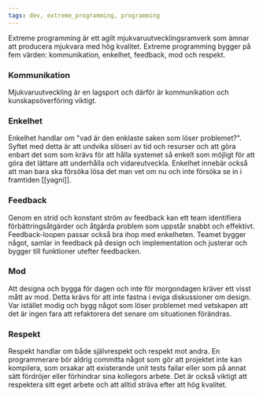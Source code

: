 ```yaml
---
tags: dev, extreme_programming, programming
---
```


Extreme programming är ett agilt mjukvaruutvecklingsramverk som ämnar att producera mjukvara med hög kvalitet. Extreme programming bygger på fem värden: kommunikation, enkelhet, feedback, mod och respekt.

### Kommunikation
Mjukvaruutveckling är en lagsport och därför är kommunikation och kunskapsöverföring viktigt.

### Enkelhet
Enkelhet handlar om "vad är den enklaste saken som löser problemet?". Syftet med detta är att undvika slöseri av tid och resurser och att göra enbart det som som krävs för att hålla systemet så enkelt som möjligt för att göra det lättare att underhålla och vidareutveckla. Enkelhet innebär också att man bara ska försöka lösa det man vet om nu och inte försöka se in i framtiden [[yagni]].

### Feedback
Genom en strid och konstant ström av feedback kan ett team identifiera förbättringsåtgärder och åtgärda problem som uppstår snabbt och effektivt. Feedback-loopen passar också bra ihop med enkelheten. Teamet bygger något, samlar in feedback på design och implementation och justerar och bygger till funktioner utefter feedbacken.

### Mod
Att designa och bygga för dagen och inte för morgondagen kräver ett visst mått av mod. Detta krävs för att inte fastna i eviga diskussioner om design. Var istället modig och bygg något som löser problemet med vetskapen att det är ingen fara att refaktorera det senare om situationen förändras.

### Respekt
Respekt handlar om både självrespekt och respekt mot andra. En programmerare bör
aldrig committa något som gör att projektet inte kan kompilera, som orsakar att
existerande unit tests failar eller som på annat sätt fördröjer eller förhindrar
sina kollegors arbete. Det är också viktigt att respektera sitt eget arbete och
att alltid sträva efter att hög kvalitet.
